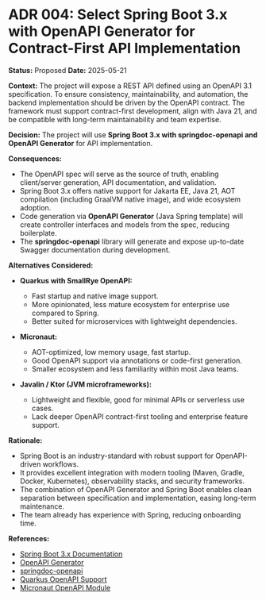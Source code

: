 # ADR 004: Select Spring Boot 3.x with OpenAPI Generator for Contract-First API Implementation

**Status:** Proposed
**Date:** 2025-05-21

**Context:**
The project will expose a REST API defined using an OpenAPI 3.1 specification. To ensure consistency, maintainability, and automation, the backend implementation should be driven by the OpenAPI contract. The framework must support contract-first development, align with Java 21, and be compatible with long-term maintainability and team expertise.

**Decision:**
The project will use **Spring Boot 3.x with springdoc-openapi and OpenAPI Generator** for API implementation.

**Consequences:**

* The OpenAPI spec will serve as the source of truth, enabling client/server generation, API documentation, and validation.
* Spring Boot 3.x offers native support for Jakarta EE, Java 21, AOT compilation (including GraalVM native image), and wide ecosystem adoption.
* Code generation via **OpenAPI Generator** (Java Spring template) will create controller interfaces and models from the spec, reducing boilerplate.
* The **springdoc-openapi** library will generate and expose up-to-date Swagger documentation during development.

**Alternatives Considered:**

* **Quarkus with SmallRye OpenAPI:**

  * Fast startup and native image support.
  * More opinionated, less mature ecosystem for enterprise use compared to Spring.
  * Better suited for microservices with lightweight dependencies.
* **Micronaut:**

  * AOT-optimized, low memory usage, fast startup.
  * Good OpenAPI support via annotations or code-first generation.
  * Smaller ecosystem and less familiarity within most Java teams.
* **Javalin / Ktor (JVM microframeworks):**

  * Lightweight and flexible, good for minimal APIs or serverless use cases.
  * Lack deeper OpenAPI contract-first tooling and enterprise feature support.

**Rationale:**

* Spring Boot is an industry-standard with robust support for OpenAPI-driven workflows.
* It provides excellent integration with modern tooling (Maven, Gradle, Docker, Kubernetes), observability stacks, and security frameworks.
* The combination of OpenAPI Generator and Spring Boot enables clean separation between specification and implementation, easing long-term maintenance.
* The team already has experience with Spring, reducing onboarding time.

**References:**

* [Spring Boot 3.x Documentation](https://docs.spring.io/spring-boot/docs/current/reference/htmlsingle/)
* [OpenAPI Generator](https://openapi-generator.tech/)
* [springdoc-openapi](https://springdoc.org/)
* [Quarkus OpenAPI Support](https://quarkus.io/guides/openapi-swaggerui)
* [Micronaut OpenAPI Module](https://micronaut-projects.github.io/micronaut-openapi/latest/guide/)
